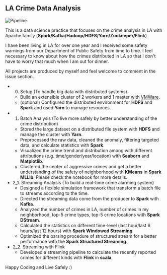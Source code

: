 LA Crime Data Analysis
---------------------

![Pipeline](http://shaofanlai.com/archive/storage/KG5tVN7t2tssZ7C3TrSJohYfVOc0sPpDrhofhZImfRII4WFxAp)

This is a data science practice that focuses on the crime analysis in LA with Apache family (**Spark/Kafka/Hadoop/HDFS/Yarn/Zookeeper/Flink**).

I have been living in LA for over one year and I received some safety warnings from our Department of Public Safety from time to time. I feel necessary to know about how the crimes distributed in LA so that I don't have to worry that much when I am out for dinner.

All projects are produced by myself and feel welcome to comment in the issue section.
- 0. Setup (To handle big data with distributed systems)
  - Build an extensible cluster of 2 workers and 1 master with [VMWare](http://shaofanlai.com/post/87).
  - (optional) Configured the distributed environment for **HDFS** and **Spark** and used **Yarn** to manage resources.
- 1. Batch Analysis (To live more safely by better understanding of the crime distribution)
  - Stored the large dataset on a distributed file system with **HDFS** and manage the cluster with **Yarn**.
  - Preprocessed the raw data, cleaned the anomaly, filtering targeted data, and calculate statistics with **Spark**.
  - Visualized the crime trend and distribution among with different attributions (e.g. time/gender/year/location) with **Seaborn** and **Matplotlib**.
  - Clustered the center of aggressive crimes and get a better understanding of the safety of neighborhood with **KMeans** in **Spark MLLib**.
Please check the notebook for more details.
- 2\_1. Streaming Analysis (To build a real-time crime alarming system)
  - Designed a flexible simulation framework that transform a batch file to streams according to the time.
  - Directed the streaming data come from the producer to **Spark** with **Kafka**.
  - Analyzed the number of crimes in LA, number of crimes in my neighborhood, top-5 crime types, top-5 crime locations with **Spark DStream**.
  - Calculated the statistics on different time-level (last hour/last 6 hours/last 12 hours) with **Spark Windowed Streaming**
  - Optimized the parsing procedure of structured stream for a better performance with the **Spark Structured Streaming**.
- 2\_2. Streaming with Flink
  - Developed a streaming pipeline to calculate the recently reported crimes for different kinds with **Flink** in **scala**.
 
Happy Coding and Live Safely :)
